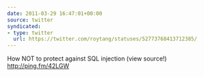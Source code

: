 ```yaml
---
date: 2011-03-29 16:47:01+00:00
source: twitter
syndicated:
- type: twitter
  url: https://twitter.com/roytang/statuses/52773768413712385/
---
```


How NOT to protect against SQL injection (view source!) http://ping.fm/42LGW
